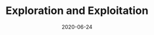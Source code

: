 ---
layout: post
title:  "Exploration and Exploitation"
ref: welcome
date:   2020-06-24
tags: reinforcement-learning-lectures
lang: en
---